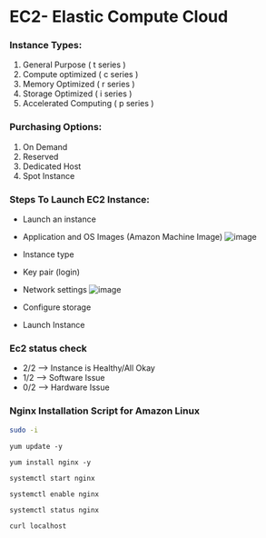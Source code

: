 
# EC2- Elastic Compute Cloud

### Instance Types:
1. General Purpose  ( t series )
2. Compute optimized ( c series )
3. Memory Optimized ( r series )
4. Storage Optimized ( i series )
5. Accelerated Computing ( p series )


### Purchasing Options:
1. On Demand
2. Reserved
3. Dedicated Host
4. Spot Instance

### Steps To Launch EC2 Instance:
- Launch an instance 
- Application and OS Images (Amazon Machine Image) 
![image](https://github.com/user-attachments/assets/6142ef7d-818b-45ce-b7ab-169c646e065a)

- Instance type 
- Key pair (login) 
- Network settings 
![image](https://github.com/user-attachments/assets/e2aaed6c-c4ee-4a8e-82b7-ebc6d2fb4b83)

- Configure storage
- Launch Instance

### Ec2 status check
- 2/2 --> Instance is Healthy/All Okay
- 1/2 --> Software Issue
- 0/2 --> Hardware Issue
### Nginx Installation Script for Amazon Linux
```bash
sudo -i
```
````
yum update -y
````
````
yum install nginx -y
````
````
systemctl start nginx
````
````
systemctl enable nginx
````
````
systemctl status nginx
````
````
curl localhost
````

